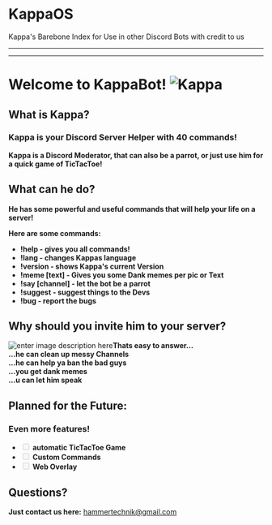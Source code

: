 # KappaOS
Kappa's Barebone Index for Use in other Discord Bots with credit to us

---


---

<h1 id="welcome-to-kappabot-">Welcome to KappaBot! <img src="https://cdn.discordapp.com/attachments/546008503299604508/549299551153029131/Kappa_new.png" alt="Kappa"></h1>
<h2 id="what-is-kappa">What is Kappa?</h2>
<h3 id="kappa-is-your-discord-server-helper-with-40-commands">Kappa is your Discord Server Helper with 40 commands!</h3>
<p><strong>Kappa is a Discord Moderator, that can also be a parrot, or just use him for a quick game of TicTacToe!</strong></p>
<h2 id="what-can-he-do">What can he do?</h2>
<p><strong>He has some powerful and useful commands that will help your life on a server!</strong></p>
<p><strong>Here are some commands:</strong></p>
<ul>
<li><strong>!help - gives you all commands!</strong></li>
<li><strong>!lang - changes Kappas language</strong></li>
<li><strong>!version - shows Kappa's current Version</strong></li>
<li><strong>!meme [text] - Gives you some Dank memes per pic or Text</strong></li>
<li><strong>!say [channel] - let the bot be a parrot</strong></li>
<li><strong>!suggest - suggest things to the Devs</strong></li>
<li><strong>!bug - report the bugs</strong></li>
</ul>
<h2 id="why-should-you-invite-him-to-your-server">Why should you invite him to your server?</h2>
<p><img src="https://cdn.discordapp.com/attachments/546008503299604508/549299912685125642/kappa-emoji.png" alt="enter image description here"><strong>Thats easy to answer…</strong><br>
<strong>…he can clean up messy Channels</strong><br>
<strong>…he can help ya ban the bad guys</strong><br>
<strong>…you get dank memes</strong><br>
<strong>…u can let him speak</strong></p>
<h2 id="planned-for-the-future">Planned for the Future:</h2>
<h3 id="even-more-features">Even more features!</h3>
<ul>
<li class="task-list-item"><input type="checkbox" class="task-list-item-checkbox" disabled=""> <strong>automatic TicTacToe Game</strong></li>
<li class="task-list-item"><input type="checkbox" class="task-list-item-checkbox" disabled=""> <strong>Custom Commands</strong></li>
<li class="task-list-item"><input type="checkbox" class="task-list-item-checkbox" disabled=""> <strong>Web Overlay</strong></li>
</ul>
<h2 id="questions">Questions?</h2>
<p><strong>Just contact us here:</strong> <a href="mailto:hammertechnik@gmail.com">hammertechnik@gmail.com</a></p>

